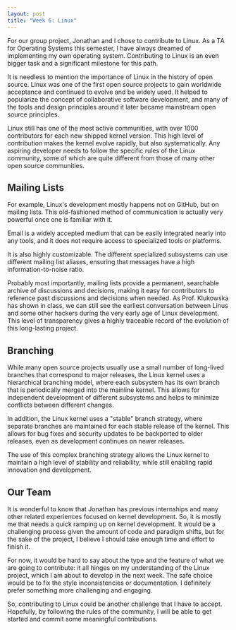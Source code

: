 ```yaml
---
layout: post
title: "Week 6: Linux"
---
```


For our group project, Jonathan and I chose to contribute to Linux. As a TA for
Operating Systems this semester, I have always dreamed of implementing my own
operating system. Contributing to Linux is an even bigger task and a significant
milestone for this path.

<!--more-->

It is needless to mention the importance of Linux in the history of open source.
Linux was one of the first open source projects to gain worldwide acceptance and
continued to evolve and be widely used. It helped to popularize the concept of
collaborative software development, and many of the tools and design principles
around it later became mainstream open source principles.

Linux still has one of the most active communities, with over 1000 contributors
for each new shipped kernel version. This high level of contribution makes the
kernel evolve rapidly, but also systematically. Any aspiring developer needs to
follow the specific rules of the Linux community, some of which are quite
different from those of many other open source communities.

## Mailing Lists

For example, Linux's development mostly happens not on GitHub, but on mailing
lists. This old-fashioned method of communication is actually very powerful once
one is familiar with it.

Email is a widely accepted medium that can be easily integrated nearly into any
tools, and it does not require access to specialized tools or platforms.

It is also highly customizable. The different specialized subsystems can use
different mailing list aliases, ensuring that messages have a high
information-to-noise ratio.

Probably most importantly, mailing lists provide a permanent, searchable archive
of discussions and decisions, making it easy for contributors to reference past
discussions and decisions when needed. As Prof. Klukowska has shown in class, we
can still see the earliest conversation between Linus and some other hackers
during the very early age of Linux development. This level of transparency gives
a highly traceable record of the evolution of this long-lasting project.

## Branching

While many open source projects usually use a small number of long-lived
branches that correspond to major releases, the Linux kernel uses a hierarchical
branching model, where each subsystem has its own branch that is periodically
merged into the mainline kernel. This allows for independent development of
different subsystems and helps to minimize conflicts between different changes.

In addition, the Linux kernel uses a "stable" branch strategy, where separate
branches are maintained for each stable release of the kernel. This allows for
bug fixes and security updates to be backported to older releases, even as
development continues on newer releases.

The use of this complex branching strategy allows the Linux kernel to maintain a
high level of stability and reliability, while still enabling rapid innovation
and development.

## Our Team

It is wonderful to know that Jonathan has previous internships and many other
related experiences focused on kernel development. So, it is mostly me that
needs a quick ramping up on kernel development. It would be a challenging
process given the amount of code and paradigm shifts, but for the sake of the
project, I believe I should take enough time and effort to finish it.

For now, it would be hard to say about the type and the feature of what we are
going to contribute: it all hinges on my understanding of the Linux project,
which I am about to develop in the next week. The safe choice would be to fix
the style inconsistencies or documentation. I definitely prefer something more
challenging and engaging.

So, contributing to Linux could be another challenge that I have to accept.
Hopefully, by following the rules of the community, I will be able to get
started and commit some meaningful contributions.
